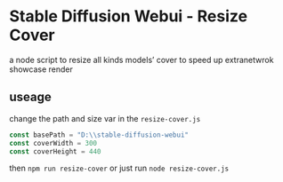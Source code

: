 # Stable Diffusion Webui - Resize Cover

a node script to resize all kinds models’ cover to speed up extranetwrok showcase render

## useage 

change the path and size var in the `resize-cover.js` 

```js
const basePath = "D:\\stable-diffusion-webui"
const coverWidth = 300
const coverHeight = 440
```

then `npm run resize-cover` or just run `node resize-cover.js`
